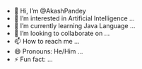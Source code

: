 - 👋 Hi, I’m @AkashPandey
- 👀 I’m interested in Artificial Intelligence ...
- 🌱 I’m currently learning Java Language ...
- 💞️ I’m looking to collaborate on ...
- 📫 How to reach me ...
- 😄 Pronouns: He/Him ...
- ⚡ Fun fact: ...

<!---
Akash9andey/Akash9andey is a ✨ special ✨ repository because its `README.md` (this file) appears on your GitHub profile.
You can click the Preview link to take a look at your changes.
--->
